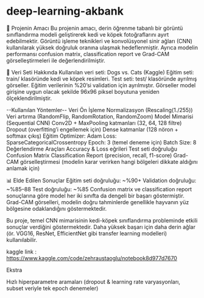 # deep-learning-akbank

📌 Projenin Amacı
Bu projenin amacı, derin öğrenme tabanlı bir görüntü sınıflandırma modeli geliştirerek kedi ve köpek fotoğraflarını ayırt edebilmektir. Görüntü işleme teknikleri ve konvolüsyonel sinir ağları (CNN) kullanılarak yüksek doğruluk oranına ulaşmak hedeflenmiştir. Ayrıca modelin performansı confusion matrix, classification report ve Grad-CAM görselleştirmeleri ile değerlendirilmiştir.

📂 Veri Seti Hakkında
Kullanılan veri seti: Dogs vs. Cats (Kaggle)
Eğitim seti: train/ klasöründe kedi ve köpek resimleri.
Test seti: test/ klasöründe ayrılmış görseller.
Eğitim verilerinin %20’si validation için ayrılmıştır.
Görseller model girişine uygun olacak şekilde 96x96 piksel boyutuna yeniden ölçeklendirilmiştir.

--Kullanılan Yöntemler--
Veri Ön İşleme
Normalizasyon (Rescaling(1./255))
Veri artırma (RandomFlip, RandomRotation, RandomZoom)
Model Mimarisi (Sequential CNN)
Conv2D + MaxPooling katmanları (32, 64, 128 filtre)
Dropout (overfitting’i engellemek için)
Dense katmanlar (128 nöron + softmax çıkış)
Eğitim
Optimizer: Adam
Loss: SparseCategoricalCrossentropy
Epoch: 3 (temel deneme için)
Batch Size: 8
Değerlendirme Araçları
Accuracy & Loss eğrileri
Test seti doğruluğu
Confusion Matrix
Classification Report (precision, recall, f1-score)
Grad-CAM görselleştirmesi (modelin karar verirken hangi bölgeleri dikkate aldığını anlamak için)

📊 Elde Edilen Sonuçlar
Eğitim seti doğruluğu: ~%90+
Validation doğruluğu: ~%85–88
Test doğruluğu: ~%85
Confusion matrix ve classification report sonuçlarına göre model her iki sınıfta da dengeli bir başarı göstermiştir.
Grad-CAM görselleri, modelin doğru tahminlerde genellikle hayvanın yüz bölgesine odaklandığını göstermektedir.

Bu proje, temel CNN mimarisinin kedi-köpek sınıflandırma probleminde etkili sonuçlar verdiğini göstermektedir. Daha yüksek başarı için daha derin ağlar (ör. VGG16, ResNet, EfficientNet gibi transfer learning modelleri) kullanılabilir.

kaggle link : https://www.kaggle.com/code/zehraustaoglu/notebook8d977d7670

Ekstra

Hızlı hiperparametre aramaları (dropout & learning rate varyasyonları, subset veriyle tek epoch denemeler)
